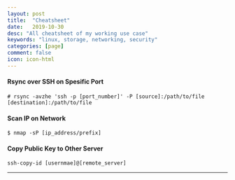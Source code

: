 ```yaml
---
layout: post
title:  "Cheatsheet"
date:   2019-10-30
desc: "All cheatsheet of my working use case"
keywords: "linux, storage, networking, security"
categories: [page]
comment: false
icon: icon-html
---
```



#### Rsync over SSH on Spesific Port

```
# rsync -avzhe 'ssh -p [port_number]' -P [source]:/path/to/file [destination]:/path/to/file
```


#### Scan IP on Network

```
$ nmap -sP [ip_address/prefix]
```
#### Copy Public Key to Other Server

```
ssh-copy-id [usernmae]@[remote_server]
```
---
